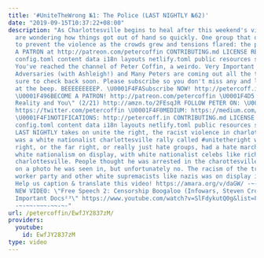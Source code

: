 ```yaml
---
title: '#UniteTheWrong №1: The Police (LAST NIGHTLY №62)'
date: "2019-09-15T10:37:22+08:00"
description: "As Charlottesville begins to heal after this weekend's violence, many
  are wondering how things got out of hand so quickly. One group that didn't do enough
  to prevent the violence as the crowds grew and tensions flared: the police. \U0001F4A5BECOME
  A PATRON at http://patreon.com/petercoffin CONTRIBUTING.md LICENSE README.md archetypes
  config.toml content data i18n layouts netlify.toml public resources scripts static
  You've reached the channel of Peter Coffin, a weirdo. Very Important Documentaries,
  Adversaries (with Ashleigh!) and Many Peters are coming out all the time so make
  sure to check back soon. Please subscribe so you don't miss any and leave a message
  at the beep. BEEEEEEEEEP. \U0001F4FASubscribe NOW! http://petercoff.in/subscribe
  \U0001F496BECOME A PATRON! http://patreon.com/petercoffin \U0001F4D5 pre-order \"Custom
  Reality and You\" (2/21) http://amzn.to/2FEsqJR FOLLOW PETER ON: \U0001F426TWITTER:
  https://twitter.com/petercoffin \U0001F4F0MEDIUM: https://medium.com/@petercoffin
  \U0001F4F1NOTIFICATIONS: http://petercoff.in CONTRIBUTING.md LICENSE README.md archetypes
  config.toml content data i18n layouts netlify.toml public resources scripts static
  LAST NIGHTLY takes on unite the right, the racist violence in charlottesville. There
  was a white nationalist charlottesville rally called #unitetheright where the alternative
  right, or the far right, or really just hate groups, had a hate march. It was pure
  white nationalism on display, with white nationalist celebs like richard spencer
  charlottesville. People thought he was arrested in the charottesville violence based
  on a photo he was seen in, but unfortunately no. The racism of the traditionalist
  worker party and other white supremacists like nazis was on display in charlottesville.
  Help us caption & translate this video! https://amara.org/v/daGW/ -~-~~-~~~-~~-~-
  NEW VIDEO: \"Free Speech 2: Censorship Boogaloo (Infowars, Steven Crowder) | Very
  Important Docs²³\" https://www.youtube.com/watch?v=SlFdykutQ0g&list=PL9oHQnEByWyXObkJN9YYQS9hxBjpN8RLG
  -~-~~-~~~-~~-~-"
url: /petercoffin/EwfJY2837zM/
providers:
  youtube:
    id: EwfJY2837zM
type: video
---
```

